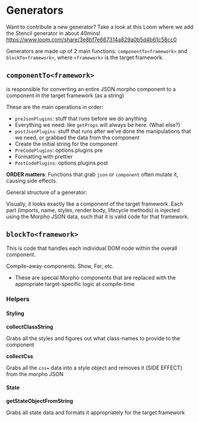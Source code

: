 # Generators

Want to contribute a new generator? Take a look at this Loom where we add the Stencil generator in about 40mins! https://www.loom.com/share/3e8bf7e667314a829a0b5d4b61c58cc0

Generators are made up of 2 main functions: `componentTo<framework>` and `blockTo<framework>`, where `<framework>` is the target framework.

## `componentTo<framework>`

is responsible for converting an entire JSON morpho component to a component in the target framework (as a string)

These are the main operations in order:

- `preJsonPlugins`: stuff that runs before we do anything
- Everything we need: like `getProps` will always be here. (What else?)
- `postJsonPlugins`: stuff that runs after we’ve done the manipulations that we need, or grabbed the data from the component
- Create the initial string for the component
- `PreCodePlugins`: options.plugins pre
- Formatting with prettier
- `PostCodePlugins`: options.plugins post

**ORDER matters**: Functions that grab `json` or `component` often mutate it, causing side effects.

General structure of a generator:

Visually, it looks exactly like a component of the target framework. Each part (imports, name, styles, render body, lifecycle methods) is injected using the Morpho JSON data, such that it is valid code for that framework.

## `blockTo<framework>`

This is code that handles each individual DOM node within the overall component.

Compile-away-components: Show, For, etc.

- These are special Morpho components that are replaced with the appropriate target-specific logic at compile-time

### Helpers

#### Styling

**collectClassString**

Grabs all the styles and figures out what class-names to provide to the component

**collectCss**

Grabs all the `css=` data into a style object and removes it (SIDE EFFECT) from the morpho JSON

#### State

**getStateObjectFromString**

Grabs all state data and formats it appropriately for the target framework
